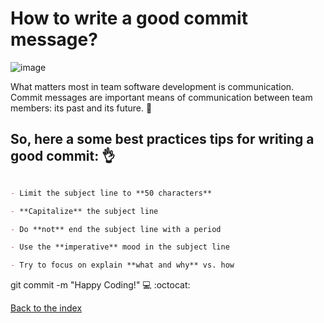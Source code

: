 # How to write a good commit message?

![image](https://user-images.githubusercontent.com/36612741/67123881-cc4e9a00-f1c7-11e9-88da-68f5a8471003.png)


What matters most in team software development is communication. Commit messages are important means of communication between team members: its past and its future. :rocket:


## So, here a some **best practices** tips for writing a good commit: :ok_hand:
```markdown

- Limit the subject line to **50 characters**

- **Capitalize** the subject line

- Do **not** end the subject line with a period

- Use the **imperative** mood in the subject line

- Try to focus on explain **what and why** vs. how

```


git commit -m "Happy Coding!" :computer: :octocat:



[Back to the index](..)
